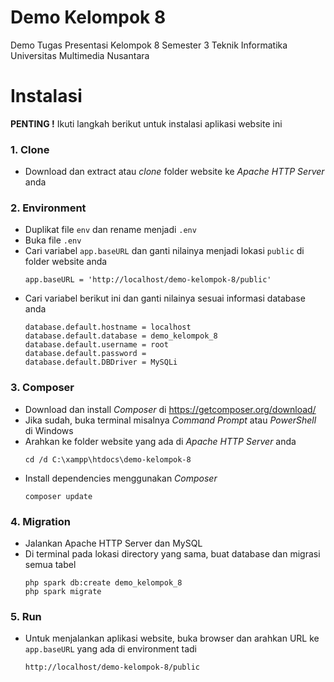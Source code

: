 # Demo Kelompok 8

Demo Tugas Presentasi Kelompok 8
Semester 3
Teknik Informatika
Universitas Multimedia Nusantara

# Instalasi

**PENTING !**
Ikuti langkah berikut untuk instalasi aplikasi website ini

### 1. Clone

- Download dan extract atau _clone_ folder website ke _Apache HTTP Server_ anda

### 2. Environment

- Duplikat file `env` dan rename menjadi `.env`
- Buka file `.env`
- Cari variabel `app.baseURL` dan ganti nilainya menjadi lokasi `public` di folder website anda
  ```env
  app.baseURL = 'http://localhost/demo-kelompok-8/public'
  ```
- Cari variabel berikut ini dan ganti nilainya sesuai informasi database anda
  ```
  database.default.hostname = localhost
  database.default.database = demo_kelompok_8
  database.default.username = root
  database.default.password =
  database.default.DBDriver = MySQLi
  ```

### 3. Composer

- Download dan install _Composer_ di https://getcomposer.org/download/
- Jika sudah, buka terminal misalnya _Command Prompt_ atau _PowerShell_ di Windows
- Arahkan ke folder website yang ada di _Apache HTTP Server_ anda
  ```
  cd /d C:\xampp\htdocs\demo-kelompok-8
  ```
- Install dependencies menggunakan _Composer_
  ```
  composer update
  ```

### 4. Migration

- Jalankan Apache HTTP Server dan MySQL
- Di terminal pada lokasi directory yang sama, buat database dan migrasi semua tabel
  ```
  php spark db:create demo_kelompok_8
  php spark migrate
  ```

### 5. Run

- Untuk menjalankan aplikasi website, buka browser dan arahkan URL ke `app.baseURL` yang ada di environment tadi
  ```
  http://localhost/demo-kelompok-8/public
  ```

